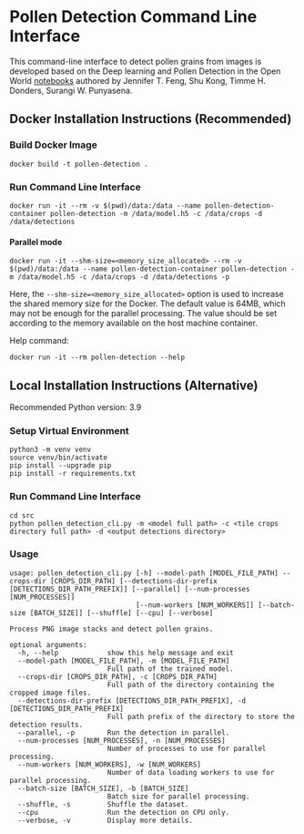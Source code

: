 # Pollen Detection Command Line Interface

This command-line interface to detect pollen grains from images is developed based on the Deep learning and Pollen Detection in the Open World [notebooks](https://github.com/fengzard/open_world_pollen_detection) 
authored by Jennifer T. Feng, Shu Kong, Timme H. Donders, Surangi W. Punyasena.

## Docker Installation Instructions (Recommended)

### Build Docker Image

```shell
docker build -t pollen-detection .
```

### Run Command Line Interface

```shell
docker run -it --rm -v $(pwd)/data:/data --name pollen-detection-container pollen-detection -m /data/model.h5 -c /data/crops -d /data/detections
```

#### Parallel mode

```shell
docker run -it --shm-size=<memory_size_allocated> --rm -v $(pwd)/data:/data --name pollen-detection-container pollen-detection -m /data/model.h5 -c /data/crops -d /data/detections -p
```

Here, the `--shm-size=<memory_size_allocated>` option is used to increase the shared memory size for the Docker.
The default value is 64MB, which may not be enough for the parallel processing. The value should be set according to the
memory available on the host machine container.

Help command:

```shell
docker run -it --rm pollen-detection --help
```

## Local Installation Instructions (Alternative)

Recommended Python version: 3.9

### Setup Virtual Environment

```shell
python3 -m venv venv
source venv/bin/activate
pip install --upgrade pip
pip install -r requirements.txt
```

### Run Command Line Interface

```shell
cd src
python pollen_detection_cli.py -m <model full path> -c <tile crops directory full path> -d <output detections directory>
```

### Usage

```shell
usage: pollen_detection_cli.py [-h] --model-path [MODEL_FILE_PATH] --crops-dir [CROPS_DIR_PATH] [--detections-dir-prefix [DETECTIONS_DIR_PATH_PREFIX]] [--parallel] [--num-processes [NUM_PROCESSES]]
                               [--num-workers [NUM_WORKERS]] [--batch-size [BATCH_SIZE]] [--shuffle] [--cpu] [--verbose]

Process PNG image stacks and detect pollen grains.

optional arguments:
  -h, --help            show this help message and exit
  --model-path [MODEL_FILE_PATH], -m [MODEL_FILE_PATH]
                        Full path of the trained model.
  --crops-dir [CROPS_DIR_PATH], -c [CROPS_DIR_PATH]
                        Full path of the directory containing the cropped image files.
  --detections-dir-prefix [DETECTIONS_DIR_PATH_PREFIX], -d [DETECTIONS_DIR_PATH_PREFIX]
                        Full path prefix of the directory to store the detection results.
  --parallel, -p        Run the detection in parallel.
  --num-processes [NUM_PROCESSES], -n [NUM_PROCESSES]
                        Number of processes to use for parallel processing.
  --num-workers [NUM_WORKERS], -w [NUM_WORKERS]
                        Number of data loading workers to use for parallel processing.
  --batch-size [BATCH_SIZE], -b [BATCH_SIZE]
                        Batch size for parallel processing.
  --shuffle, -s         Shuffle the dataset.
  --cpu                 Run the detection on CPU only.
  --verbose, -v         Display more details.
```
